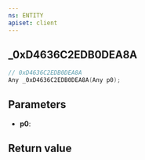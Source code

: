 ```yaml
---
ns: ENTITY
apiset: client
---
```

## _0xD4636C2EDB0DEA8A

```c
// 0xD4636C2EDB0DEA8A
Any _0xD4636C2EDB0DEA8A(Any p0);
```


## Parameters
* **p0**:

## Return value

